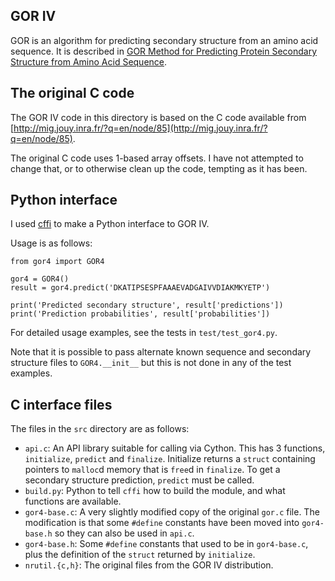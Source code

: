 ## GOR IV

GOR is an algorithm for predicting secondary structure from an amino acid
sequence. It is described in
[GOR Method for Predicting Protein Secondary Structure from Amino Acid Sequence](http://www.ulb.ac.be/di/map/tlenaert/Home_Tom_Lenaerts/INFO-F-208_files/1996%20Garnier.pdf).

## The original C code

The GOR IV code in this directory is based on the C code available from
[http://mig.jouy.inra.fr/?q=en/node/85](http://mig.jouy.inra.fr/?q=en/node/85).

The original C code uses 1-based array offsets. I have not attempted to
change that, or to otherwise clean up the code, tempting as it has been.

## Python interface

I used [cffi](https://cffi.readthedocs.org/en/latest/index.html) to make a
Python interface to GOR IV.

Usage is as follows:

```
from gor4 import GOR4

gor4 = GOR4()
result = gor4.predict('DKATIPSESPFAAAEVADGAIVVDIAKMKYETP')

print('Predicted secondary structure', result['predictions'])
print('Prediction probabilities', result['probabilities'])
```

For detailed usage examples, see the tests in `test/test_gor4.py`.

Note that it is possible to pass alternate known sequence and secondary
structure files to `GOR4.__init__` but this is not done in any of the test
examples.

## C interface files

The files in the `src` directory are as follows:

* `api.c`: An API library suitable for calling via Cython. This has 3
  functions, `initialize`, `predict` and `finalize`.  Initialize returns a
  `struct` containing pointers to `malloc`d memory that is `free`d in
  `finalize`. To get a secondary structure prediction, `predict` must be
  called.
* `build.py`: Python to tell `cffi` how to build the module, and what functions
  are available.
* `gor4-base.c`: A very slightly modified copy of the original `gor.c` file.  The
  modification is that some `#define` constants have been moved into `gor4-base.h`
  so they can also be used in `api.c`.
* `gor4-base.h`: Some `#define` constants that used to be in `gor4-base.c`, plus
  the definition of the `struct` returned by `initialize`.
* `nrutil.{c,h}`: The original files from the GOR IV distribution.
